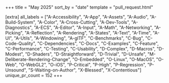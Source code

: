 +++
title = "May 2025"
sort_by = "date"
template = "pull_request.html"

[extra]
all_labels = ["A-Accessibility", "A-App", "A-Assets", "A-Audio", "A-Build-System", "A-Color", "A-Cross-Cutting", "A-Dev-Tools", "A-Diagnostics", "A-ECS", "A-Editor", "A-Input", "A-Math", "A-Networking", "A-Picking", "A-Reflection", "A-Rendering", "A-States", "A-Text", "A-Time", "A-UI", "A-Utils", "A-Windowing", "A-glTF", "C-Benchmarks", "C-Bug", "C-Code-Quality", "C-Dependencies", "C-Docs", "C-Examples", "C-Feature", "C-Performance", "C-Testing", "C-Usability", "D-Complex", "D-Macros", "D-Modest", "D-Shaders", "D-Straightforward", "D-Trivial", "D-Unsafe", "M-Deliberate-Rendering-Change", "O-Embedded", "O-Linux", "O-MacOS", "O-Web", "O-WebGL2", "O-iOS", "P-Critical", "P-High", "P-Regression", "P-Unsound", "S-Waiting-on-Author", "X-Blessed", "X-Contentious"]
unique_pr_count = 152
+++
